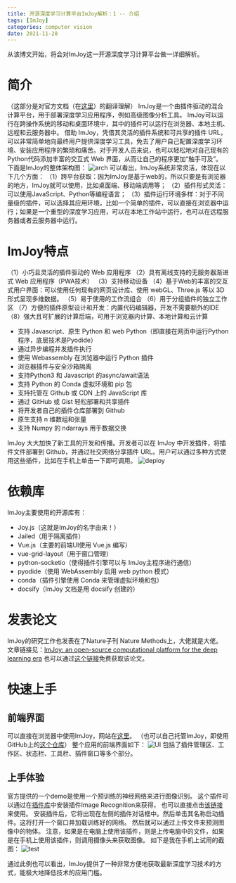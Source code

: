 ```yaml
---
title: 开源深度学习计算平台ImJoy解析：1 -- 介绍
tags: [ImJoy]
categories: computer vision 
date: 2021-11-28
---
```


从该博文开始，将会对ImJoy这一开源深度学习计算平台做一详细解析。
# 简介
（这部分是对官方文档（在[这里](https://imjoy.io/docs/#/)）的翻译理解）
ImJoy是一个由插件驱动的混合计算平台，用于部署深度学习应用程序，例如高级图像分析工具。
ImJoy可以运行在跨操作系统的移动和桌面环境中，其中的插件可以运行在浏览器、本地主机、远程和云服务器中。
借助 ImJoy，凭借其灵活的插件系统和可共享的插件 URL，可以非常简单地向最终用户提供深度学习工具，免去了用户自己配置深度学习环境、安装应用程序的繁琐和痛苦。对于开发人员来说，也可以轻松地对自己现有的Python代码添加丰富的交互式 Web 界面，从而让自己的程序更加“触手可及”。
下面是ImJoy的整体架构图：
![arch](https://user-images.githubusercontent.com/6218739/143673530-061125ed-4f2c-4bbd-8cef-b8ea12921c92.png)
可以看出，ImJoy系统非常灵活，体现在以下几个方面：
（1）跨平台获取：因为ImJoy是基于web的，所以只要是有浏览器的地方，ImJoy就可以使用，比如桌面端、移动端调用等；
（2）插件形式灵活：可以使用JavaScript、Python等编程语言；
（3）插件运行环境多样：对于不同量级的插件，可以选择其应用环境，比如一个简单的插件，可以直接在浏览器中运行；如果是一个重型的深度学习应用，可以在本地工作站中运行，也可以在远程服务器或者云服务器中运行。

# ImJoy特点
（1）小巧且灵活的插件驱动的 Web 应用程序
（2）具有离线支持的无服务器渐进式 Web 应用程序（PWA技术）
（3）支持移动设备
（4）基于Web的丰富的交互式用户界面：可以使用任何现有的网页设计库、使用 webGL、Three.js 等以 3D 形式呈现多维数据。
（5）易于使用的工作流组合
（6）用于分组插件的独立工作区
（7）方便的插件原型设计和开发：内置代码编辑器，开发不需要额外的IDE
（8）强大且可扩展的计算后端，可用于浏览器内计算、本地计算和云计算
- 支持 Javascript、原生 Python 和 web Python（即直接在网页中运行Python程序，底层技术是Pyodide）
- 通过异步编程并发插件执行
- 使用 Webassembly 在浏览器中运行 Python 插件
- 浏览器插件与安全沙箱隔离
- 支持Python3 和 Javascript 的async/await语法
- 支持 Python 的 Conda 虚拟环境和 pip 包
- 支持托管在 Github 或 CDN 上的 JavaScript 库
- 通过 GitHub 或 Gist 轻松部署和共享插件
- 将开发者自己的插件仓库部署到 Github
- 原生支持 n 维数组和张量
- 支持 Numpy 的 ndarrays 用于数据交换

ImJoy 大大加快了新工具的开发和传播。开发者可以在 ImJoy 中开发插件，将插件文件部署到 Github，并通过社交网络分享插件 URL。用户可以通过多种方式使用这些插件，比如在手机上单击一下即可调用。
![deploy](https://user-images.githubusercontent.com/6218739/143677962-526c570c-e61e-423e-8092-e78a013ef231.png)

# 依赖库
ImJoy主要使用的开源库有：
- Joy.js（这就是ImJoy的名字由来！）
- Jailed（用于隔离插件）
- Vue.js（主要的前端UI使用 Vue.js 编写）
- vue-grid-layout（用于窗口管理）
- python-socketio（使得插件引擎可以与 ImJoy主程序进行通信）
- pyodide（使用 WebAssembly 启用 web python 模式）
- conda（插件引擎使用 Conda 来管理虚拟环境和包）
- docsify（ImJoy 文档是用 docsify 创建的）

# 发表论文
ImJoy的研究工作也发表在了Nature子刊 Nature Methods上，大佬就是大佬。
文章链接见：[ImJoy: an open-source computational platform for the deep learning era](https://www.nature.com/articles/s41592-019-0627-0)
也可以通过[这个链接](https://rdcu.be/bYbGO)免费获取该论文。

# 快速上手
## 前端界面
可以直接在浏览器中使用ImJoy，网站在[这里](https://imjoy.io/#/app)。
（也可以自己托管ImJoy，即使用GitHub上的[这个仓库](https://github.com/imjoy-team/ImJoy)）
整个应用的前端界面如下：
![UI](https://user-images.githubusercontent.com/6218739/143802507-b85944e6-4a5d-49d6-82d8-fcceb76991a3.png)
包括了插件管理区、工作区、状态栏、工具栏、插件窗口等多个部分。

## 上手体验
官方提供的一个demo是使用一个预训练的神经网络来进行图像识别。
这个插件可以通过在[插件库](https://imjoy.io/repo/)中安装插件Image Recognition来获得，
也可以直接点击[该链接](https://imjoy.io/#/app?plugin=imjoy-team/imjoy-plugins:Image%20Recognition&w=getting-started)来使用。
安装插件后，它将出现在左侧的插件对话框中。然后单击其名称启动插件。这将打开一个窗口并加载训练好的网络。
然后就可以通过上传文件来预测图像中的物体。
注意，如果是在电脑上使用该插件，则是上传电脑中的文件，如果是在手机上使用该插件，则调用摄像头来获取图像。
如下是我在手机上试用的截图：
![test](https://user-images.githubusercontent.com/6218739/143830446-897d525c-c84e-4e85-a689-8d1fcab75b0e.jpg)

通过此例也可以看出，ImJoy提供了一种非常方便地获取最新深度学习技术的方式，能极大地降低技术的应用门槛。
